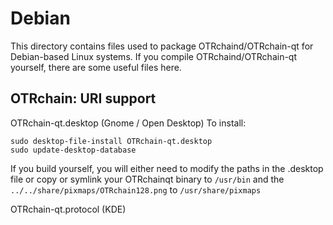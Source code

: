 
Debian
====================
This directory contains files used to package OTRchaind/OTRchain-qt
for Debian-based Linux systems. If you compile OTRchaind/OTRchain-qt yourself, there are some useful files here.

## OTRchain: URI support ##


OTRchain-qt.desktop  (Gnome / Open Desktop)
To install:

	sudo desktop-file-install OTRchain-qt.desktop
	sudo update-desktop-database

If you build yourself, you will either need to modify the paths in
the .desktop file or copy or symlink your OTRchainqt binary to `/usr/bin`
and the `../../share/pixmaps/OTRchain128.png` to `/usr/share/pixmaps`

OTRchain-qt.protocol (KDE)

